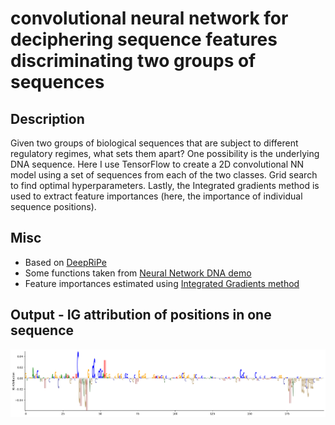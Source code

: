 # convolutional neural network for deciphering sequence features discriminating two groups of sequences

## Description
Given two groups of biological sequences that are subject to different regulatory regimes, what sets them apart? One possibility is the underlying DNA sequence.
Here I use TensorFlow to create a 2D convolutional NN model using a set of sequences from each of the two classes. 
Grid search to find optimal hyperparameters. 
Lastly, the Integrated gradients method is used to extract feature importances (here, the importance of individual sequence positions).


## Misc

* Based on [DeepRiPe](https://github.com/ohlerlab/DeepRiPe) 
* Some functions taken from [Neural Network DNA demo](https://github.com/const-ae/Neural_Network_DNA_Demo)
* Feature importances estimated using [Integrated Gradients method](https://arxiv.org/abs/1703.01365)

## Output - IG attribution of positions in one sequence

![alt text](./example_output/example_output.png)

